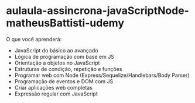 # aulaula-assincrona-javaScriptNode-matheusBattisti-udemy

O que você aprenderá:
- JavaScript do básico ao avançado
- Lógica de programação com base em JS
- Orientação a objetos no JavaScript
- Estruturas de condição, repetição e funções
- Programar web com Node (Express/Sequelize/Handlebars/Body Parser)
- Programação de eventos e DOM com JS
- Criar aplicações web completas
- Expressão regular com JavaScript

